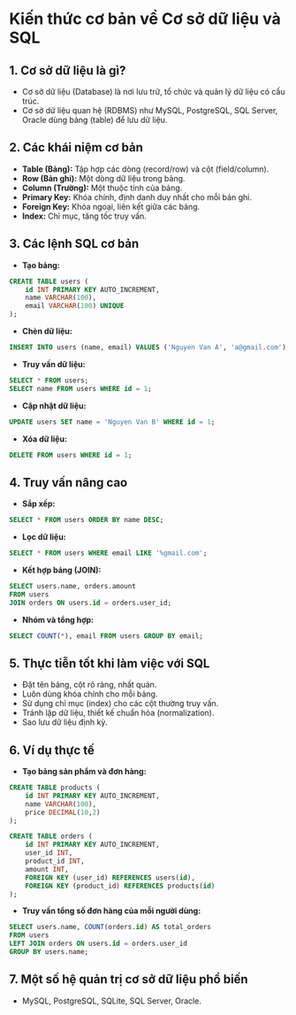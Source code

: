 # Kiến thức cơ bản về Cơ sở dữ liệu và SQL

## 1. Cơ sở dữ liệu là gì?

- Cơ sở dữ liệu (Database) là nơi lưu trữ, tổ chức và quản lý dữ liệu có cấu trúc.
- Cơ sở dữ liệu quan hệ (RDBMS) như MySQL, PostgreSQL, SQL Server, Oracle dùng bảng (table) để lưu dữ liệu.

## 2. Các khái niệm cơ bản

- **Table (Bảng):** Tập hợp các dòng (record/row) và cột (field/column).
- **Row (Bản ghi):** Một dòng dữ liệu trong bảng.
- **Column (Trường):** Một thuộc tính của bảng.
- **Primary Key:** Khóa chính, định danh duy nhất cho mỗi bản ghi.
- **Foreign Key:** Khóa ngoại, liên kết giữa các bảng.
- **Index:** Chỉ mục, tăng tốc truy vấn.

## 3. Các lệnh SQL cơ bản

- **Tạo bảng:**

```sql
CREATE TABLE users (
    id INT PRIMARY KEY AUTO_INCREMENT,
    name VARCHAR(100),
    email VARCHAR(100) UNIQUE
);
```

- **Chèn dữ liệu:**

```sql
INSERT INTO users (name, email) VALUES ('Nguyen Van A', 'a@gmail.com');
```

- **Truy vấn dữ liệu:**

```sql
SELECT * FROM users;
SELECT name FROM users WHERE id = 1;
```

- **Cập nhật dữ liệu:**

```sql
UPDATE users SET name = 'Nguyen Van B' WHERE id = 1;
```

- **Xóa dữ liệu:**

```sql
DELETE FROM users WHERE id = 1;
```

## 4. Truy vấn nâng cao

- **Sắp xếp:**

```sql
SELECT * FROM users ORDER BY name DESC;
```

- **Lọc dữ liệu:**

```sql
SELECT * FROM users WHERE email LIKE '%gmail.com';
```

- **Kết hợp bảng (JOIN):**

```sql
SELECT users.name, orders.amount
FROM users
JOIN orders ON users.id = orders.user_id;
```

- **Nhóm và tổng hợp:**

```sql
SELECT COUNT(*), email FROM users GROUP BY email;
```

## 5. Thực tiễn tốt khi làm việc với SQL

- Đặt tên bảng, cột rõ ràng, nhất quán.
- Luôn dùng khóa chính cho mỗi bảng.
- Sử dụng chỉ mục (index) cho các cột thường truy vấn.
- Tránh lặp dữ liệu, thiết kế chuẩn hóa (normalization).
- Sao lưu dữ liệu định kỳ.

## 6. Ví dụ thực tế

- **Tạo bảng sản phẩm và đơn hàng:**

```sql
CREATE TABLE products (
    id INT PRIMARY KEY AUTO_INCREMENT,
    name VARCHAR(100),
    price DECIMAL(10,2)
);

CREATE TABLE orders (
    id INT PRIMARY KEY AUTO_INCREMENT,
    user_id INT,
    product_id INT,
    amount INT,
    FOREIGN KEY (user_id) REFERENCES users(id),
    FOREIGN KEY (product_id) REFERENCES products(id)
);
```

- **Truy vấn tổng số đơn hàng của mỗi người dùng:**

```sql
SELECT users.name, COUNT(orders.id) AS total_orders
FROM users
LEFT JOIN orders ON users.id = orders.user_id
GROUP BY users.name;
```

## 7. Một số hệ quản trị cơ sở dữ liệu phổ biến

- MySQL, PostgreSQL, SQLite, SQL Server, Oracle.
